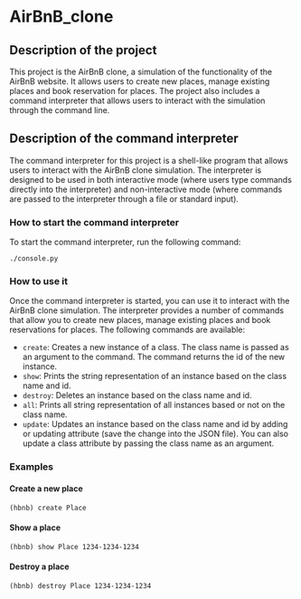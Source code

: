 # AirBnB_clone

## Description of the project

This project is the AirBnB clone, a simulation of the functionality of the AirBnB website. It allows users to create new places, manage existing places and book reservation for places. The project also includes a command interpreter that allows users to interact with the simulation through the command line.

## Description of the command interpreter

The command interpreter for this project is a shell-like program that allows users to interact with the AirBnB clone simulation. The interpreter is designed to be used in both interactive mode (where users type commands directly into the interpreter) and non-interactive mode (where commands are passed to the interpreter through a file or standard input).

### How to start the command interpreter

To start the command interpreter, run the following command:

```./console.py```
### How to use it

Once the command interpreter is started, you can use it to interact with the AirBnB clone simulation. The interpreter provides a number of commands that allow you to create new places, manage existing places and book reservations for places. The following commands are available:

* `create`: Creates a new instance of a class. The class name is passed as an argument to the command. The command returns the id of the new instance.
* `show`: Prints the string representation of an instance based on the class name and id.
* `destroy`: Deletes an instance based on the class name and id.
* `all`: Prints all string representation of all instances based or not on the class name.
* `update`: Updates an instance based on the class name and id by adding or updating attribute (save the change into the JSON file). You can also update a class attribute by passing the class name as an argument.

### Examples

#### Create a new place

```(hbnb) create Place```

#### Show a place

```(hbnb) show Place 1234-1234-1234```

#### Destroy a place

```(hbnb) destroy Place 1234-1234-1234```
